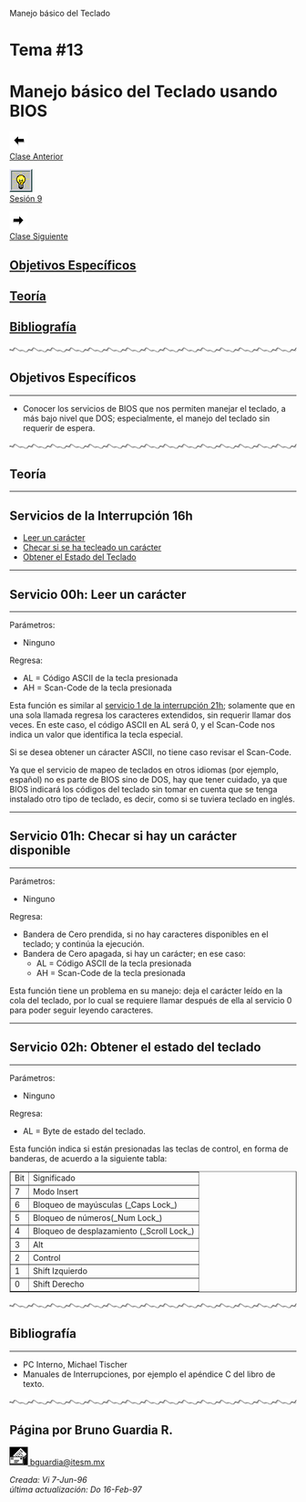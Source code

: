  Manejo básico del Teclado

Tema #13
========

Manejo básico del Teclado usando BIOS
=====================================

[![Sesión Anterior](../../images/anterior.gif)  
Clase Anterior](clase12.md)

[![Sesión](../../images/light.gif)  
Sesión 9](../Sesiones/sv09.md)

[![Sesión Siguiente](../../images/sigue.gif)  
Clase Siguiente](../Temas/clase14.md)

[Objetivos Específicos](#objetivos-específicos)
----------------------------------

[Teoría](#teoría)
-----------------

[Bibliografía](#bibliografía)
-----------------------

![Línea de separación](../../images/waveline.gif)

## Objetivos Específicos
---------------------

*   Conocer los servicios de BIOS que nos permiten manejar el teclado, a más bajo nivel que DOS; especialmente, el manejo del teclado sin requerir de espera.

![Línea de separación](../../images/waveline.gif)

## Teoría
------

Servicios de la Interrupción 16h
--------------------------------

*   [Leer un carácter](#servicio-00h-leer-un-carácter)
*   [Checar si se ha tecleado un carácter](#servicio-01h-checar-si-hay-un-carácter-disponible)
*   [Obtener el Estado del Teclado](#servicio-02h-obtener-el-estado-del-teclado)

* * *

## Servicio 00h: Leer un carácter
------------------------------

Parámetros:

*   Ninguno

Regresa:

*   AL = Código ASCII de la tecla presionada
*   AH = Scan-Code de la tecla presionada

Esta función es similar al [servicio 1 de la interrupción 21h](clase11.md#servicio-01h-ajustar-el-tipo-o-tamaño-del-cursor); solamente que en una sola llamada regresa los caracteres extendidos, sin requerir llamar dos veces. En este caso, el código ASCII en AL será 0, y el Scan-Code nos indica un valor que identifica la tecla especial.

Si se desea obtener un cáracter ASCII, no tiene caso revisar el Scan-Code.

Ya que el servicio de mapeo de teclados en otros idiomas (por ejemplo, español) no es parte de BIOS sino de DOS, hay que tener cuidado, ya que BIOS indicará los códigos del teclado sin tomar en cuenta que se tenga instalado otro tipo de teclado, es decir, como si se tuviera teclado en inglés.

* * *

## Servicio 01h: Checar si hay un carácter disponible
--------------------------------------------------

Parámetros:

*   Ninguno

Regresa:

*   Bandera de Cero prendida, si no hay caracteres disponibles en el teclado; y continúa la ejecución.
*   Bandera de Cero apagada, si hay un carácter; en ese caso:
    *   AL = Código ASCII de la tecla presionada
    *   AH = Scan-Code de la tecla presionada

Esta función tiene un problema en su manejo: deja el carácter leído en la cola del teclado, por lo cual se requiere llamar después de ella al servicio 0 para poder seguir leyendo caracteres.

* * *

## Servicio 02h: Obtener el estado del teclado
-------------------------------------------

Parámetros:

*   Ninguno

Regresa:

*   AL = Byte de estado del teclado.

Esta función indica si están presionadas las teclas de control, en forma de banderas, de acuerdo a la siguiente tabla:

<table border="1" cellpadding="2">

<tbody>

<tr>

<td>Bit</td>

<td>Significado</td>

</tr>

<tr>

<td>7</td>

<td>Modo Insert</td>

</tr>

<tr>

<td>6</td>

<td>Bloqueo de mayúsculas (_Caps Lock_)</td>

</tr>

<tr>

<td>5</td>

<td>Bloqueo de números(_Num Lock_)</td>

</tr>

<tr>

<td>4</td>

<td>Bloqueo de desplazamiento (_Scroll Lock_)</td>

</tr>

<tr>

<td>3</td>

<td>Alt</td>

</tr>

<tr>

<td>2</td>

<td>Control</td>

</tr>

<tr>

<td>1</td>

<td>Shift Izquierdo</td>

</tr>

<tr>

<td>0</td>

<td>Shift Derecho</td>

</tr>

</tbody>

</table>

![Línea de separación](../../images/waveline.gif)

## Bibliografía
------------

*   PC Interno, Michael Tischer
*   Manuales de Interrupciones, por ejemplo el apéndice C del libro de texto.

![Línea de separación](../../images/waveline.gif)
 ## Página por Bruno Guardia R.

 [![Correo](../../images/mail.gif) bguardia@itesm.mx](mailto:bguardia@campus.ccm.itesm.mx)

_Creada: Vi 7-Jun-96_  
_última actualización: Do 16-Feb-97_